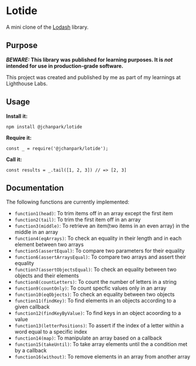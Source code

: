 # Lotide

A mini clone of the [Lodash](https://lodash.com) library.

## Purpose

**_BEWARE:_ This library was published for learning purposes. It is _not_ intended for use in production-grade software.**

This project was created and published by me as part of my learnings at Lighthouse Labs. 

## Usage

**Install it:**

`npm install @jchanpark/lotide`

**Require it:**

`const _ = require('@jchanpark/lotide');`

**Call it:**

`const results = _.tail([1, 2, 3]) // => [2, 3]`

## Documentation

The following functions are currently implemented:

* `function1(head)`: To trim items off in an array except the first item
* `function2(tail)`: To trim the first item off in an array
* `function3(middle)`: To retrieve an item(two items in an even array) in the middle in an array
* `function4(eqArrays)`: To check an equality in their length and in each element between two arrays
* `function5(assertEqual)`: To compare two parameters for their equality
* `function6(assertArraysEqual)`: To compare two arrays and assert their equality
* `function7(assertObjectsEqual)`: To check an equality between two objects and their elements
* `function8(countLetters)`: To count the number of letters in a string
* `function9(countOnly)`: To count specfic values only in an array
* `function10(eqObjects)`: To check an equality between two objects
* `function11(findKey)`: To find elements in an objects according to a given callback
* `function12(findKeyByValue)`: To find keys in an object acoording to a value
* `function13(letterPositions)`: To assert if the index of a letter within a word equal to a specific index
* `function14(map)`: To manipulate an array based on a callback
* `function15(takeUntil)`: To take array elements until the a condition met by a callback
* `function16(without)`: To remove elements in an array from another array 
